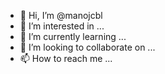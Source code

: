 - 👋 Hi, I’m @manojcbl
- 👀 I’m interested in ...
- 🌱 I’m currently learning ...
- 💞️ I’m looking to collaborate on ...
- 📫 How to reach me ...

<!---
manojcbl/manojcbl is a ✨ special ✨ repository because its `README.md` (this file) appears on your GitHub profile.
You can click the Preview link to take a look at your changes.
--->
